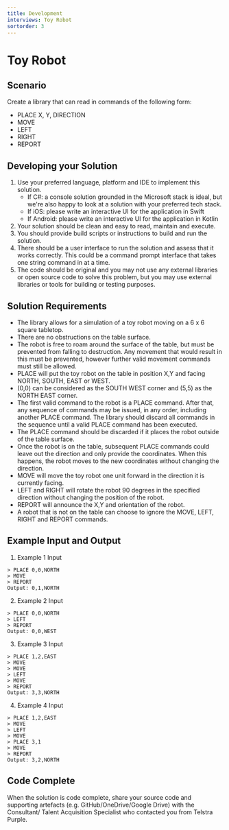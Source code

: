 ```yaml
---
title: Development
interviews: Toy Robot
sortorder: 3
---
```


# Toy Robot

## Scenario

Create a library that can read in commands of the following form:

- PLACE X, Y, DIRECTION
- MOVE
- LEFT
- RIGHT
- REPORT

## Developing your Solution

1. Use your preferred language, platform and IDE to implement this solution.
   - If C#: a console solution grounded in the Microsoft stack is ideal, but we're also happy to look at a solution with your preferred tech stack.
   - If iOS: please write an interactive UI for the application in Swift
   - If Android: please write an interactive UI for the application in Kotlin
2. Your solution should be clean and easy to read, maintain and execute.
3. You should provide build scripts or instructions to build and run the solution.
4. There should be a user interface to run the solution and assess that it works correctly. This could be a command prompt interface that takes one string command in at a time.
5. The code should be original and you may not use any external libraries or open source code to solve this problem, but you may use external libraries or tools for building or testing purposes.

## Solution Requirements

- The library allows for a simulation of a toy robot moving on a 6 x 6 square tabletop.
- There are no obstructions on the table surface.
- The robot is free to roam around the surface of the table, but must be prevented from falling to destruction. Any movement that would result in this must be prevented, however further valid movement commands must still be allowed.
- PLACE will put the toy robot on the table in position X,Y and facing NORTH, SOUTH, EAST or WEST.
- (0,0) can be considered as the SOUTH WEST corner and (5,5) as the NORTH EAST corner.
- The first valid command to the robot is a PLACE command. After that, any sequence of commands may be issued, in any order, including another PLACE command. The library should discard all commands in the sequence until a valid PLACE command has been executed.
- The PLACE command should be discarded if it places the robot outside of the table surface.
- Once the robot is on the table, subsequent PLACE commands could leave out the direction and only provide the coordinates. When this happens, the robot moves to the new coordinates without changing the direction.
- MOVE will move the toy robot one unit forward in the direction it is currently facing.
- LEFT and RIGHT will rotate the robot 90 degrees in the specified direction without changing the position of the robot.
- REPORT will announce the X,Y and orientation of the robot.
- A robot that is not on the table can choose to ignore the MOVE, LEFT, RIGHT and REPORT commands.

## Example Input and Output

1. Example 1 Input

```
> PLACE 0,0,NORTH
> MOVE
> REPORT
Output: 0,1,NORTH
```

2. Example 2 Input

```
> PLACE 0,0,NORTH
> LEFT
> REPORT
Output: 0,0,WEST
```

3. Example 3 Input

```
> PLACE 1,2,EAST
> MOVE
> MOVE
> LEFT
> MOVE
> REPORT
Output: 3,3,NORTH
```

4. Example 4 Input

```
> PLACE 1,2,EAST
> MOVE
> LEFT
> MOVE
> PLACE 3,1
> MOVE
> REPORT
Output: 3,2,NORTH
```

## Code Complete

When the solution is code complete, share your source code and supporting artefacts (e.g. GitHub/OneDrive/Google Drive) with the Consultant/ Talent Acquisition Specialist who contacted you from Telstra Purple.
